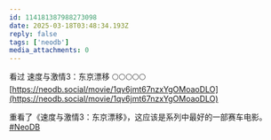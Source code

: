 ```yaml
---
id: 114181387988273098
date: 2025-03-18T03:48:34.193Z
reply: false
tags: ['neodb']
media_attachments: 0
---
```


看过 速度与激情3：东京漂移 🌕🌕🌕🌕🌕   
[https://neodb.social/movie/1qv6jmt67nzxYgOMoaoDLO](https://neodb.social/movie/1qv6jmt67nzxYgOMoaoDLO)

重看了《速度与激情3：东京漂移》，这应该是系列中最好的一部赛车电影。  
[#NeoDB](https://e5n.cc/tags/NeoDB)

